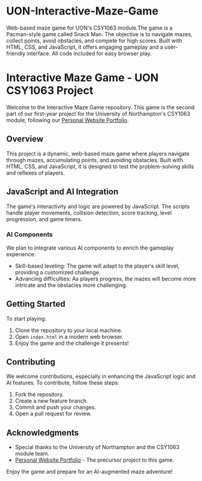 # UON-Interactive-Maze-Game
Web-based maze game for UON's CSY1063 module.The game is a Pacman-style game called Snack Man. The objective is to navigate mazes, collect points, avoid obstacles, and compete for high scores. Built with HTML, CSS, and JavaScript, it offers engaging gameplay and a user-friendly interface. All code included for easy browser play.


# Interactive Maze Game - UON CSY1063 Project

Welcome to the Interactive Maze Game repository. This game is the second part of our first-year project for the University of Northampton's CSY1063 module, following our [Personal Website Portfolio](https://github.com/ryantigi254/Personal-Website-Portfolio).

## Overview

This project is a dynamic, web-based maze game where players navigate through mazes, accumulating points, and avoiding obstacles. Built with HTML, CSS, and JavaScript, it is designed to test the problem-solving skills and reflexes of players.

## JavaScript and AI Integration

The game's interactivity and logic are powered by JavaScript. The scripts handle player movements, collision detection, score tracking, level progression, and game timers.

### AI Components

We plan to integrate various AI components to enrich the gameplay experience:

- Skill-based leveling: The game will adapt to the player's skill level, providing a customized challenge.
- Advancing difficulties: As players progress, the mazes will become more intricate and the obstacles more challenging.

## Getting Started

To start playing:

1. Clone the repository to your local machine.
2. Open `index.html` in a modern web browser.
3. Enjoy the game and the challenge it presents!

## Contributing

We welcome contributions, especially in enhancing the JavaScript logic and AI features. To contribute, follow these steps:

1. Fork the repository.
2. Create a new feature branch.
3. Commit and push your changes.
4. Open a pull request for review.

## Acknowledgments

- Special thanks to the University of Northampton and the CSY1063 module team.
- [Personal Website Portfolio](https://github.com/ryantigi254/Personal-Website-Portfolio) - The precursor project to this game.

Enjoy the game and prepare for an AI-augmented maze adventure!
